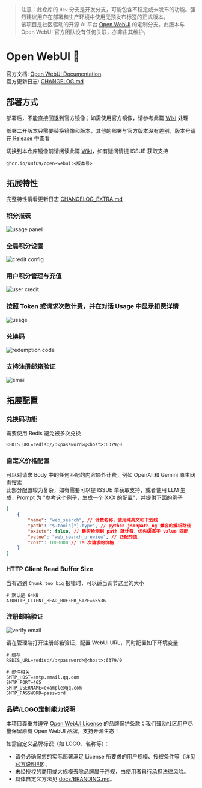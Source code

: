 > 注意：此仓库的 `dev` 分支是开发分支，可能包含不稳定或未发布的功能。强烈建议用户在部署和生产环境中使用无预发布标签的正式版本。  
> 该项目是社区驱动的开源 AI 平台 [Open WebUI](https://github.com/open-webui/open-webui) 的定制分支。此版本与 Open WebUI 官方团队没有任何关联，亦非由其维护。

# Open WebUI 👋

官方文档: [Open WebUI Documentation](https://docs.openwebui.com/).  
官方更新日志: [CHANGELOG.md](./CHANGELOG.md)

## 部署方式

部署后，不能直接回退到官方镜像；如需使用官方镜像，请参考此篇 [Wiki](https://github.com/U8F69/open-webui/wiki/%E9%87%8D%E6%96%B0%E4%BD%BF%E7%94%A8%E5%AE%98%E6%96%B9%E9%95%9C%E5%83%8F) 处理

部署二开版本只需要替换镜像和版本，其他的部署与官方版本没有差别，版本号请在 [Release](https://github.com/U8F69/open-webui/releases/latest) 中查看

切换到本仓库镜像前请阅读此篇 [Wiki](https://github.com/U8F69/open-webui/wiki/%E4%BB%8E%E5%AE%98%E6%96%B9%E9%95%9C%E5%83%8F%E5%88%87%E6%8D%A2%E5%88%B0%E6%9C%AC%E4%BB%93%E5%BA%93%E9%95%9C%E5%83%8F)，如有疑问请提 ISSUE 获取支持

```
ghcr.io/u8f69/open-webui:<版本号>
```

## 拓展特性

完整特性请看更新日志 [CHANGELOG_EXTRA.md](./CHANGELOG_EXTRA.md)

### 积分报表

![usage panel](./docs/usage_panel.png)

### 全局积分设置

![credit config](./docs/credit_config.png)

### 用户积分管理与充值

![user credit](./docs/user_credit.png)

### 按照 Token 或请求次数计费，并在对话 Usage 中显示扣费详情

![usage](./docs/usage.png)

### 兑换码

![redemption code](./docs/redemption.png)

### 支持注册邮箱验证

![email](./docs/sign_verify_user.png)

## 拓展配置

### 兑换码功能

需要使用 Redis 避免被多次兑换

```
REDIS_URL=redis://:<password>@<host>:6379/0
```

### 自定义价格配置

可以对请求 Body 中的任何匹配的内容额外计费，例如 OpenAI 和 Gemini 原生网页搜索  
此部分配置较为复杂，如有需要可以提 ISSUE 单获取支持，或者使用 LLM 生成，Prompt 为 "参考这个例子，生成一个 XXX 的配置"，并提供下面的例子

```json
[
	{
		"name": "web_search", // 计费名称，使用纯英文和下划线
		"path": "$.tools[*].type", // python jsonpath_ng 兼容的解析路径
		"exists": false, // 是否检测到 path 就计费，优先级高于 value 匹配
		"value": "web_search_preview", // 匹配的值
		"cost": 1000000 // 1M 次请求的价格
	}
]
```

### HTTP Client Read Buffer Size

当有遇到 `Chunk too big` 报错时，可以适当调节这里的大小

```
# 默认是 64KB
AIOHTTP_CLIENT_READ_BUFFER_SIZE=65536
```

### 注册邮箱验证

![verify email](./docs/signup_verify.png)

请在管理端打开注册邮箱验证，配置 WebUI URL，同时配置如下环境变量

```
# 缓存
REDIS_URL=redis://:<password>@<host>:6379/0

# 邮件相关
SMTP_HOST=smtp.email.qq.com
SMTP_PORT=465
SMTP_USERNAME=example@qq.com
SMTP_PASSWORD=password
```

### 品牌/LOGO定制能力说明

本项目尊重并遵守 [Open WebUI License](https://docs.openwebui.com/license) 的品牌保护条款；我们鼓励社区用户尽量保留原有 Open WebUI 品牌，支持开源生态！

如需自定义品牌标识（如 LOGO、名称等）：

- 请务必确保您的实际部署满足 License 所要求的用户规模、授权条件等（详见 [官方说明#9](https://docs.openwebui.com/license#9-what-about-forks-can-i-start-one-and-remove-all-open-webui-mentions)）。
- 未经授权的商用或大规模去除品牌属于违规，由使用者自行承担法律风险。
- 具体自定义方法见 [docs/BRANDING.md](./docs/BRANDING.md)。
